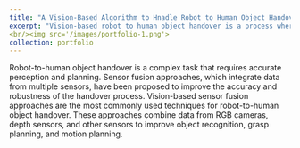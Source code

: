 ```yaml
---
title: "A Vision-Based Algorithm to Hnadle Robot to Human Object Handover Tasks"
excerpt: "Vision-based robot to human object handover is a process where a robot transfers an object to a human using computer vision techniques by fusing RGB and PointCloud sensors.<br/><img src='/images/portfolio-1.png'>"
<br/><img src='/images/portfolio-1.png'>
collection: portfolio
---
```


Robot-to-human object handover is a complex task that requires accurate perception and planning. Sensor fusion approaches, which integrate data from multiple sensors, have been proposed to improve the accuracy and robustness of the handover process. Vision-based sensor fusion approaches are the most commonly used techniques for robot-to-human object handover. These approaches combine data from RGB cameras, depth sensors, and other sensors to improve object recognition, grasp planning, and motion planning.


